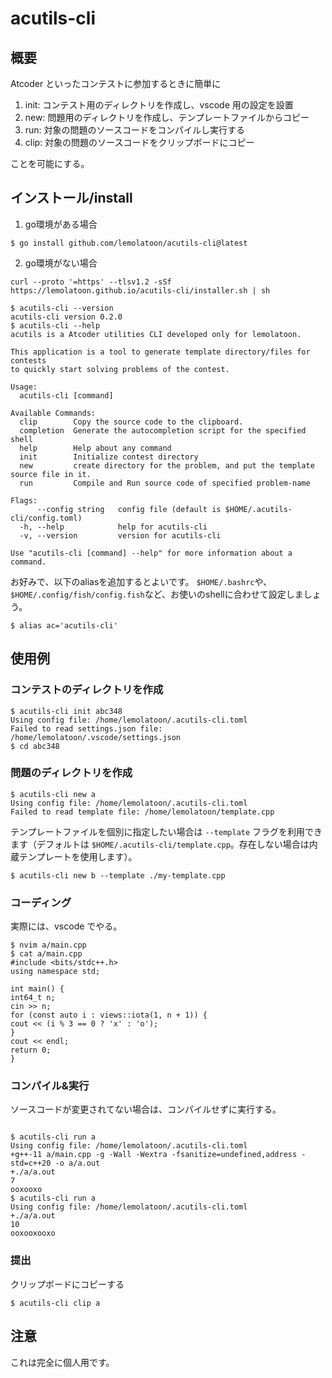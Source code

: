 # acutils-cli

## 概要

Atcoder といったコンテストに参加するときに簡単に

1. init: コンテスト用のディレクトリを作成し、vscode 用の設定を設置
2. new: 問題用のディレクトリを作成し、テンプレートファイルからコピー
3. run: 対象の問題のソースコードをコンパイルし実行する
4. clip: 対象の問題のソースコードをクリップボードにコピー

ことを可能にする。

## インストール/install

1. go環境がある場合
```
$ go install github.com/lemolatoon/acutils-cli@latest
```

2. go環境がない場合
```
curl --proto '=https' --tlsv1.2 -sSf https://lemolatoon.github.io/acutils-cli/installer.sh | sh
```

```
$ acutils-cli --version
acutils-cli version 0.2.0
$ acutils-cli --help
acutils is a Atcoder utilities CLI developed only for lemolatoon.

This application is a tool to generate template directory/files for contests 
to quickly start solving problems of the contest.

Usage:
  acutils-cli [command]

Available Commands:
  clip        Copy the source code to the clipboard.
  completion  Generate the autocompletion script for the specified shell
  help        Help about any command
  init        Initialize contest directory
  new         create directory for the problem, and put the template source file in it.
  run         Compile and Run source code of specified problem-name

Flags:
      --config string   config file (default is $HOME/.acutils-cli/config.toml)
  -h, --help            help for acutils-cli
  -v, --version         version for acutils-cli

Use "acutils-cli [command] --help" for more information about a command.
```

お好みで、以下のaliasを追加するとよいです。
`$HOME/.bashrc`や、`$HOME/.config/fish/config.fish`など、お使いのshellに合わせて設定しましょう。
```
$ alias ac='acutils-cli'
```

## 使用例

### コンテストのディレクトリを作成

```
$ acutils-cli init abc348
Using config file: /home/lemolatoon/.acutils-cli.toml
Failed to read settings.json file: /home/lemolatoon/.vscode/settings.json
$ cd abc348
```

### 問題のディレクトリを作成

```
$ acutils-cli new a
Using config file: /home/lemolatoon/.acutils-cli.toml
Failed to read template file: /home/lemolatoon/template.cpp
```

テンプレートファイルを個別に指定したい場合は `--template` フラグを利用できます（デフォルトは `$HOME/.acutils-cli/template.cpp`。存在しない場合は内蔵テンプレートを使用します）。

```
$ acutils-cli new b --template ./my-template.cpp
```

### コーディング

実際には、vscode でやる。

```
$ nvim a/main.cpp
$ cat a/main.cpp
#include <bits/stdc++.h>
using namespace std;

int main() {
int64_t n;
cin >> n;
for (const auto i : views::iota(1, n + 1)) {
cout << (i % 3 == 0 ? 'x' : 'o');
}
cout << endl;
return 0;
}
```

### コンパイル&実行

ソースコードが変更されてない場合は、コンパイルせずに実行する。

```

$ acutils-cli run a
Using config file: /home/lemolatoon/.acutils-cli.toml
+g++-11 a/main.cpp -g -Wall -Wextra -fsanitize=undefined,address -std=c++20 -o a/a.out
+./a/a.out
7
ooxooxo
$ acutils-cli run a
Using config file: /home/lemolatoon/.acutils-cli.toml
+./a/a.out
10
ooxooxooxo

```

### 提出
クリップボードにコピーする
```
$ acutils-cli clip a
```

## 注意

これは完全に個人用です。

